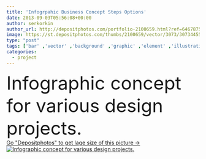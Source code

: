 ```yaml
---
title: 'Infogrpahic Business Concept Steps Options'
date: 2013-09-03T05:56:08+00:00
author: serkorkin
author_url: http://depositphotos.com/portfolio-2100659.html?ref=64678756
image: https://st.depositphotos.com/thumbs/2100659/vector/3073/30734455/api_thumb_450.jpg?forcejpeg=true
type: "post"
tags: ['bar' ,'vector' ,'background' ,'graphic' ,'element' ,'illustration' ,'design' ,'business' ,'sign' ,'people' ,'abstract' ,'connection' ,'industrial' ,'technology' ,'banner' ,'graphics' ,'symbol' ,'creative' ,'concept' ,'icon' ,'corporate' ,'promotion' ,'communication' ,'internet' ,'businessman' ,'information' ,'step' ,'Presentation' ,'web' ,'clouds' ,'finance' ,'project' ,'template' ,'marketing' ,'layout' ,'steps' ,'media' ,'social' ,'management' ,'economic' ,'for' ,'community' ,'info' ,'content' ,'origami' ,'solutions' ,'leaflet' ,'projects' ,'options' ,'optimization' ]
categories: 
  - project
---
```

<div aling="center">
            <font size="60"> Infographic concept for various design projects.</font>   
</div>
<div>
    <a href='https://depositphotos.com/30734455/stock-illustration-infogrpahic-business-concept-steps-options.html?ref=64678756' target=_blank > Go "Depositphotos" to get lage size of this picture ->
        <img href='https://depositphotos.com/30734455/stock-illustration-infogrpahic-business-concept-steps-options.html?ref=64678756' src='https://st.depositphotos.com/2100659/3073/v/950/depositphotos_30734455-stock-illustration-infogrpahic-business-concept-steps-options.jpg?forcejpeg=true' alt='Infographic concept for various design projects.' >
    </a>
</div>
